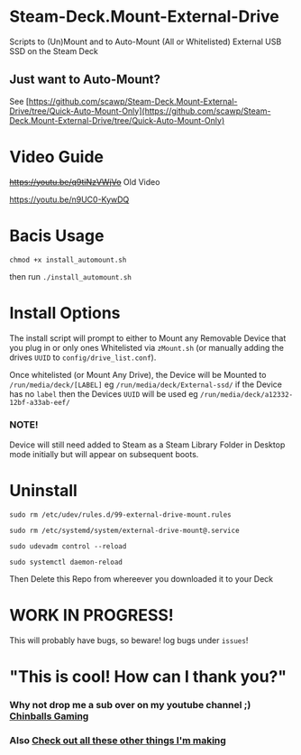 # Steam-Deck.Mount-External-Drive
Scripts to (Un)Mount and to Auto-Mount (All or Whitelisted) External USB SSD on the Steam Deck

## Just want to Auto-Mount?

See [https://github.com/scawp/Steam-Deck.Mount-External-Drive/tree/Quick-Auto-Mount-Only](https://github.com/scawp/Steam-Deck.Mount-External-Drive/tree/Quick-Auto-Mount-Only)

# Video Guide

~~https://youtu.be/q9tiNzVWjVo~~ Old Video

https://youtu.be/n9UC0-KywDQ

# Bacis Usage

`chmod +x install_automount.sh`

then run `./install_automount.sh`

# Install Options

The install script will prompt to either to Mount any Removable Device that you plug in or only ones Whitelisted via `zMount.sh` (or manually adding the drives `UUID` to `config/drive_list.conf`).

Once whitelisted (or Mount Any Drive), the Device will be Mounted to `/run/media/deck/[LABEL]` eg `/run/media/deck/External-ssd/` if the Device has no `label` then the Devices `UUID` will be used eg `/run/media/deck/a12332-12bf-a33ab-eef/`

### NOTE!

Device will still need added to Steam as a Steam Library Folder in Desktop mode initially but will appear on subsequent boots.

# Uninstall

`sudo rm /etc/udev/rules.d/99-external-drive-mount.rules`

`sudo rm /etc/systemd/system/external-drive-mount@.service`

`sudo udevadm control --reload`

`sudo systemctl daemon-reload`

Then Delete this Repo from whereever you downloaded it to your Deck

# WORK IN PROGRESS!
This will probably have bugs, so beware! log bugs under `issues`!

# "This is cool! How can I thank you?"
### Why not drop me a sub over on my youtube channel ;) [Chinballs Gaming](https://www.youtube.com/chinballsTV?sub_confirmation=1)

### Also [Check out all these other things I'm making](https://github.com/scawp/Steam-Deck.Tools-List)
